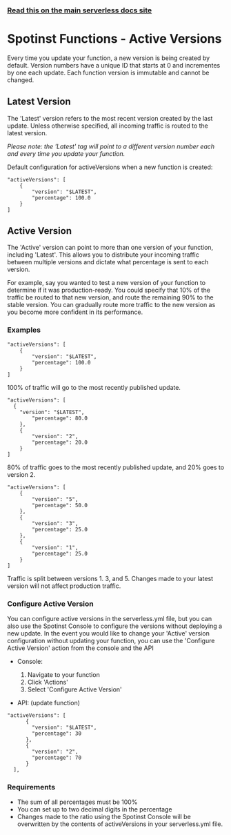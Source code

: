 <!--
title: Serverless Framework - Spotinst Functions Guide - Active Versions
menuText: Active Versions
menuOrder: 12
description: How to set which versions to deploy
layout: Doc
-->

<!-- DOCS-SITE-LINK:START automatically generated -->
### [Read this on the main serverless docs site](https://www.serverless.com/framework/docs/providers/spotinst/guide/active-versions)
<!-- DOCS-SITE-LINK:END -->

# Spotinst Functions - Active Versions

Every time you update your function, a new version is being created by default. Version numbers have a unique ID that starts at 0 and incrementes by one each update. Each function version is immutable and cannot be changed. 

## Latest Version
The 'Latest' version refers to the most recent version created by the last update. Unless otherwise specified, all incoming traffic is routed to the latest version. 

*Please note: the 'Latest' tag will point to a different version number each and every time you update your function.*

Default configuration for activeVersions when a new function is created:
```
"activeVersions": [
	{
		"version": "$LATEST",
		"percentage": 100.0
	}
]
```

## Active Version
The 'Active' version can point to more than one version of your function, including 'Latest'. This allows you to distribute your incoming traffic between multiple versions and dictate what percentage is sent to each version.

For example, say you wanted to test a new version of your function to determine if it was production-ready. You could specify that 10% of the traffic be routed to that new version, and route the remaining 90% to the stable version. You can gradually route more traffic to the new version as you become more confident in its performance.

### Examples
```
"activeVersions": [
	{
		"version": "$LATEST",
		"percentage": 100.0
	}
]
```

100% of traffic will go to the most recently published update.

```
"activeVersions": [
  {
    "version": "$LATEST",
		"percentage": 80.0
	},
	{
		"version": "2",
		"percentage": 20.0
	}
]
```
80% of traffic goes to the most recently published update, and 20% goes to version 2.

```
"activeVersions": [
	{
		"version": "5",
		"percentage": 50.0
	},
	{
		"version": "3",
		"percentage": 25.0
	},
	{
		"version": "1",
		"percentage": 25.0
	}
]
```
Traffic is split between versions 1. 3, and 5. Changes made to your latest version will not affect production traffic.

### Configure Active Version
You can configure active versions in the serverless.yml file, but you can also use the Spotinst Console to configure the versions without deploying a new update. In the event you would like to change your 'Active' version configuration without updating your function, you can use the 'Configure Active Version' action from the console and the API
- Console:
  1. Navigate to your function
  2. Click 'Actions'
  3. Select 'Configure Active Version'
  
- API: (update function)
```
"activeVersions": [
      {
        "version": "$LATEST",
        "percentage": 30
      },
      {
        "version": "2",
        "percentage": 70
      }
  ],
```

### Requirements
- The sum of all percentages must be 100%
- You can set up to two decimal digits in the percentage
- Changes made to the ratio using the Spotinst Console will be overwritten by the contents of activeVersions in your serverless.yml file.
